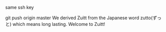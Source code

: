 same ssh key

git push origin master
We derived Zuitt from the Japanese word zutto(ずっと) which means long lasting. Welcome to Zuitt!
